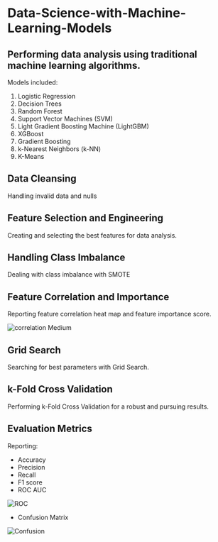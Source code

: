 # Data-Science-with-Machine-Learning-Models
## Performing data analysis using traditional machine learning algorithms. 
Models included:
1. Logistic Regression
2. Decision Trees
3. Random Forest
4. Support Vector Machines (SVM)
5. Light Gradient Boosting Machine (LightGBM)
6. XGBoost
7. Gradient Boosting
8. k-Nearest Neighbors (k-NN)
9. K-Means
## Data Cleansing
Handling invalid data and nulls
## Feature Selection and Engineering
Creating and selecting the best features for data analysis.
## Handling Class Imbalance
Dealing with class imbalance with SMOTE
## Feature Correlation and Importance
Reporting feature correlation heat map and feature importance score.

![correlation Medium](https://github.com/kailliang/Data-Science-with-Machine-Learning-Models/assets/56094206/94327576-1e7e-4f78-8bc4-ea58cd68d718)


## Grid Search
Searching for best parameters with Grid Search.
## k-Fold Cross Validation
Performing k-Fold Cross Validation for a robust and pursuing results.
## Evaluation Metrics
Reporting:
- Accuracy
- Precision
- Recall
- F1 score
- ROC AUC

![ROC](https://github.com/kailliang/Data-Science-with-Machine-Learning-Models/assets/56094206/aaff1c1a-2bdb-4076-a29f-d06c09c0fbee)

- Confusion Matrix

![Confusion](https://github.com/kailliang/Data-Science-with-Machine-Learning-Models/assets/56094206/9b107f2d-afaf-42b1-9f3d-1dc23f8e75f8)
